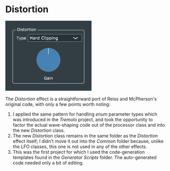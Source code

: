 # Distortion
![](Distortion.png)

The *Distortion* effect is a straightforward port of Reiss and McPherson's original code, with only a few points worth noting:
1. I applied the same pattern for handling *enum* parameter types which was introduced in the *Tremolo* project, and took the opportunity to factor the actual wave-shaping code out of the processor class and into the new *Distortion* class.
2. The new *Distortion* class remains in the same folder as the *Distortion* effect itself; I didn't move it out into the *Common* folder because, unlike the LFO classes, this one is not used in any of the other effects.
3. This was the first project for which I used the code-generation templates found in the *Generator Scripts* folder. The auto-generated code needed only a bit of editing.
